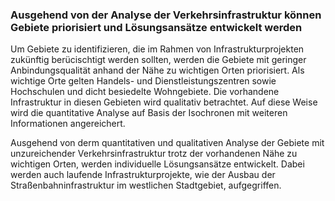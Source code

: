 ### Ausgehend von der Analyse der Verkehrsinfrastruktur können Gebiete priorisiert und Lösungsansätze entwickelt werden

Um Gebiete zu identifizieren, die im Rahmen von Infrastrukturprojekten zukünftig berücischtigt werden sollten, werden die 
Gebiete mit geringer Anbindungsqualität anhand der Nähe zu wichtigen Orten priorisiert. Als wichtige Orte gelten Handels-
und Dienstleistungszentren sowie Hochschulen und dicht besiedelte Wohngebiete. Die vorhandene Infrastruktur in diesen 
Gebieten wird qualitativ betrachtet. Auf diese Weise wird die quantitative Analyse auf Basis der Isochronen mit weiteren
Informationen angereichert. 

Ausgehend von derm quantitativen und qualitativen Analyse der Gebiete mit unzureichender Verkehrsinfrastruktur trotz der
vorhandenen Nähe zu wichtigen Orten, werden individuelle Lösungsansätze entwickelt. Dabei werden auch laufende 
Infrastrukturprojekte, wie der Ausbau der Straßenbahninfrastruktur im westlichen Stadtgebiet, aufgegriffen. 